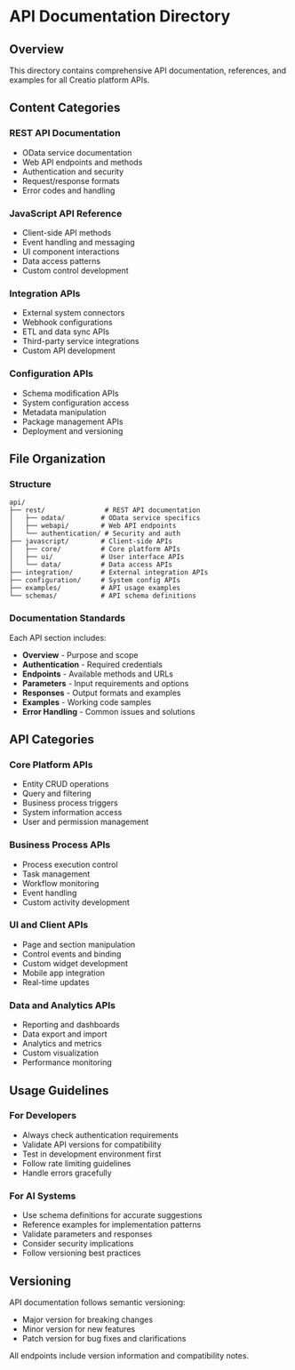 # API Documentation Directory

## Overview

This directory contains comprehensive API documentation, references, and
examples for all Creatio platform APIs.

## Content Categories

### REST API Documentation

- OData service documentation
- Web API endpoints and methods
- Authentication and security
- Request/response formats
- Error codes and handling

### JavaScript API Reference

- Client-side API methods
- Event handling and messaging
- UI component interactions
- Data access patterns
- Custom control development

### Integration APIs

- External system connectors
- Webhook configurations
- ETL and data sync APIs
- Third-party service integrations
- Custom API development

### Configuration APIs

- Schema modification APIs
- System configuration access
- Metadata manipulation
- Package management APIs
- Deployment and versioning

## File Organization

### Structure

```
api/
├── rest/               # REST API documentation
│   ├── odata/         # OData service specifics
│   ├── webapi/        # Web API endpoints
│   └── authentication/ # Security and auth
├── javascript/        # Client-side APIs
│   ├── core/          # Core platform APIs
│   ├── ui/            # User interface APIs
│   └── data/          # Data access APIs
├── integration/       # External integration APIs
├── configuration/     # System config APIs
├── examples/          # API usage examples
└── schemas/           # API schema definitions
```

### Documentation Standards

Each API section includes:

- **Overview** - Purpose and scope
- **Authentication** - Required credentials
- **Endpoints** - Available methods and URLs
- **Parameters** - Input requirements and options
- **Responses** - Output formats and examples
- **Examples** - Working code samples
- **Error Handling** - Common issues and solutions

## API Categories

### Core Platform APIs

- Entity CRUD operations
- Query and filtering
- Business process triggers
- System information access
- User and permission management

### Business Process APIs

- Process execution control
- Task management
- Workflow monitoring
- Event handling
- Custom activity development

### UI and Client APIs

- Page and section manipulation
- Control events and binding
- Custom widget development
- Mobile app integration
- Real-time updates

### Data and Analytics APIs

- Reporting and dashboards
- Data export and import
- Analytics and metrics
- Custom visualization
- Performance monitoring

## Usage Guidelines

### For Developers

- Always check authentication requirements
- Validate API versions for compatibility
- Test in development environment first
- Follow rate limiting guidelines
- Handle errors gracefully

### For AI Systems

- Use schema definitions for accurate suggestions
- Reference examples for implementation patterns
- Validate parameters and responses
- Consider security implications
- Follow versioning best practices

## Versioning

API documentation follows semantic versioning:

- Major version for breaking changes
- Minor version for new features
- Patch version for bug fixes and clarifications

All endpoints include version information and compatibility notes.
